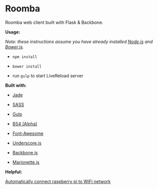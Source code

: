 # Roomba

Roomba web client built with Flask & Backbone.

**Usage:**

*Note: these instructions assume you have already installed [Node.js](https://nodejs.org/en/) and [Bower.js](http://bower.io).*

- ```npm install```

- ```bower install```

- run ```gulp``` to start LiveReload server

**Built with:**

- [Jade](http://jade-lang.com/)

- [SASS](http://sass-lang.com/)

- [Gulp](http://gulpjs.com/)

- [BS4 (Alpha)](http://v4-alpha.getbootstrap.com/)

- [Font-Awesome](http://fortawesome.github.io/Font-Awesome/icons/)

- [Underscore.js](http://underscorejs.org/)

- [Backbone.js](http://backbonejs.org/)

- [Marionette.js](http://marionettejs.com/)


**Helpful:**

[Automatically connect raspberry pi to WiFi network](http://weworkweplay.com/play/automatically-connect-a-raspberry-pi-to-a-wifi-network/)
